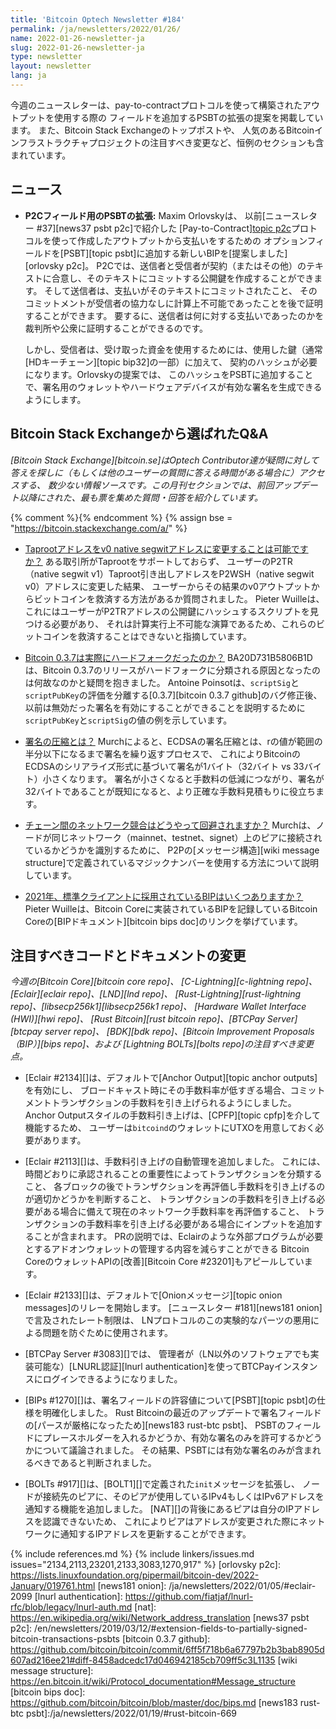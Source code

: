 ```yaml
---
title: 'Bitcoin Optech Newsletter #184'
permalink: /ja/newsletters/2022/01/26/
name: 2022-01-26-newsletter-ja
slug: 2022-01-26-newsletter-ja
type: newsletter
layout: newsletter
lang: ja
---
```

今週のニュースレターは、pay-to-contractプロトコルを使って構築されたアウトプットを使用する際の
フィールドを追加するPSBTの拡張の提案を掲載しています。
また、Bitcoin Stack Exchangeのトップポストや、
人気のあるBitcoinインフラストラクチャプロジェクトの注目すべき変更など、恒例のセクションも含まれています。

## ニュース

- **P2Cフィールド用のPSBTの拡張:** Maxim Orlovskyは、
  以前[ニュースレター #37][news37 psbt p2c]で紹介した
  [Pay-to-Contract][topic p2c](P2C)プロトコルを使って作成したアウトプットから支払いをするための
  オプションフィールドを[PSBT][topic psbt]に追加する新しいBIPを[提案しました][orlovsky p2c]。
  P2Cでは、送信者と受信者が契約（またはその他）のテキストに合意し、そのテキストにコミットする公開鍵を作成することができます。
  そして送信者は、支払いがそのテキストにコミットされたこと、
  そのコミットメントが受信者の協力なしに計算上不可能であったことを後で証明することができます。
  要するに、送信者は何に対する支払いであったのかを裁判所や公衆に証明することができるのです。

    しかし、受信者は、受け取った資金を使用するためには、使用した鍵（通常[HDキーチェーン][topic bip32]の一部）に加えて、
    契約のハッシュが必要になります。Orlovskyの提案では、
    このハッシュをPSBTに追加することで、署名用のウォレットやハードウェアデバイスが有効な署名を生成できるようにします。

## Bitcoin Stack Exchangeから選ばれたQ&A

*[Bitcoin Stack Exchange][bitcoin.se]はOptech Contributor達が疑問に対して答えを探しに（もしくは他のユーザーの質問に答える時間がある場合に）アクセスする、
数少ない情報ソースです。この月刊セクションでは、前回アップデート以降にされた、最も票を集めた質問・回答を紹介しています。*

{% comment %}<!-- https://bitcoin.stackexchange.com/search?tab=votes&q=created%3a1m..%20is%3aanswer -->{% endcomment %}
{% assign bse = "https://bitcoin.stackexchange.com/a/" %}

- [<!--is-it-possible-to-convert-a-taproot-address-into-a-v0-native-segwit-address-->Taprootアドレスをv0 native segwitアドレスに変更することは可能ですか？]({{bse}}111440)
  ある取引所がTaprootをサポートしておらず、
  ユーザーのP2TR（native segwit v1）Taproot引き出しアドレスをP2WSH（native segwit v0）アドレスに変更した結果、
  ユーザーからその結果のv0アウトプットからビットコインを救済する方法があるか質問されました。
  Pieter Wuilleは、これにはユーザーがP2TRアドレスの公開鍵にハッシュするスクリプトを見つける必要があり、
  それは計算実行上不可能な演算であるため、これらのビットコインを救済することはできないと指摘しています。

- [<!--was-bitcoin-0-3-7-actually-a-hard-fork-->Bitcoin 0.3.7は実際にハードフォークだったのか？]({{bse}}111673)
  BA20D731B5806B1Dは、Bitcoin 0.3.7のリリースがハードフォークに分類される原因となったのは何故なのかと疑問を抱きました。
  Antoine Poinsotは、`scriptSig`と`scriptPubKey`の評価を分離する[0.3.7][bitcoin 0.3.7 github]のバグ修正後、
  以前は無効だった署名を有効にすることができることを説明するために`scriptPubKey`と`scriptSig`の値の例を示しています。

- [<!--what-is-signature-grinding-->署名の圧縮とは？]({{bse}}111660)
  Murchによると、ECDSAの署名圧縮とは、rの値が範囲の半分以下になるまで署名を繰り返すプロセスで、
  これによりBitcoinのECDSAのシリアライズ形式に基づいて署名が1バイト（32バイト vs 33バイト）小さくなります。
  署名が小さくなると手数料の低減につながり、署名が32バイトであることが既知になると、より正確な手数料見積もりに役立ちます。

- [<!--how-is-network-conflict-avoided-between-chains-->チェーン間のネットワーク競合はどうやって回避されますか？]({{bse}}111967)
  Murchは、ノードが同じネットワーク（mainnet、testnet、signet）上のピアに接続されているかどうかを識別するために、
  P2Pの[メッセージ構造][wiki message structure]で定義されているマジックナンバーを使用する方法について説明しています。

- [<!--how-many-bips-were-adopted-in-the-standard-client-in-2021-->2021年、標準クライアントに採用されているBIPはいくつありますか？]({{bse}}111901)
  Pieter Wuilleは、Bitcoin Coreに実装されているBIPを記録しているBitcoin Coreの[BIPドキュメント][bitcoin bips doc]のリンクを挙げています。

## 注目すべきコードとドキュメントの変更

*今週の[Bitcoin Core][bitcoin core repo]、
[C-Lightning][c-lightning repo]、[Eclair][eclair repo]、[LND][lnd repo]、
[Rust-Lightning][rust-lightning repo]、[libsecp256k1][libsecp256k1 repo]、
[Hardware Wallet Interface (HWI)][hwi repo]、
[Rust Bitcoin][rust bitcoin repo]、[BTCPay Server][btcpay server repo]、
[BDK][bdk repo]、[Bitcoin Improvement Proposals（BIP）][bips repo]、および
[Lightning BOLTs][bolts repo]の注目すべき変更点。*

- [Eclair #2134][]は、デフォルトで[Anchor Output][topic anchor outputs]を有効にし、
  ブロードキャスト時にその手数料率が低すぎる場合、コミットメントトランザクションの手数料を引き上げられるようにしました。
  Anchor Outputスタイルの手数料引き上げは、[CPFP][topic cpfp]を介して機能するため、
  ユーザーは`bitcoind`のウォレットにUTXOを用意しておく必要があります。

- [Eclair #2113][]は、手数料引き上げの自動管理を追加しました。
  これには、時間どおりに承認されることの重要性によってトランザクションを分類すること、
  各ブロックの後でトランザクションを再評価し手数料を引き上げるのが適切かどうかを判断すること、
  トランザクションの手数料を引き上げる必要がある場合に備えて現在のネットワーク手数料率を再評価すること、
  トランザクションの手数料率を引き上げる必要がある場合にインプットを追加することが含まれます。
  PRの説明では、Eclairのような外部プログラムが必要とするアドオンウォレットの管理する内容を減らすことができる
  Bitcoin CoreのウォレットAPIの[改善][Bitcoin Core #23201]もアピールしています。

- [Eclair #2133][]は、デフォルトで[Onionメッセージ][topic onion messages]のリレーを開始します。
  [ニュースレター #181][news181 onion]で言及されたレート制限は、
  LNプロトコルのこの実験的なパーツの悪用による問題を防ぐために使用されます。

- [BTCPay Server #3083][]では、
  管理者が（LN以外のソフトウェアでも実装可能な）[LNURL認証][lnurl authentication]を使ってBTCPayインスタンスにログインできるようになりました。

- [BIPs #1270][]は、署名フィールドの許容値について[PSBT][topic psbt]の仕様を明確化しました。
  Rust Bitcoinの最近のアップデートで署名フィールドの[パースが厳格になったため][news183 rust-btc psbt]、
  PSBTのフィールドにプレースホルダーを入れるかどうか、有効な署名のみを許可するかどうかについて議論されました。
  その結果、PSBTには有効な署名のみが含まれるべきであると判断されました。

- [BOLTs #917][]は、[BOLT1][]で定義された`init`メッセージを拡張し、
  ノードが接続先のピアに、そのピアが使用しているIPv4もしくはIPv6アドレスを通知する機能を追加しました。
  [NAT][]の背後にあるピアは自分のIPアドレスを認識できないため、
  これによりピアはアドレスが変更された際にネットワークに通知するIPアドレスを更新することができます。

{% include references.md %}
{% include linkers/issues.md issues="2134,2113,23201,2133,3083,1270,917" %}
[orlovsky p2c]: https://lists.linuxfoundation.org/pipermail/bitcoin-dev/2022-January/019761.html
[news181 onion]: /ja/newsletters/2022/01/05/#eclair-2099
[lnurl authentication]: https://github.com/fiatjaf/lnurl-rfc/blob/legacy/lnurl-auth.md
[nat]: https://en.wikipedia.org/wiki/Network_address_translation
[news37 psbt p2c]: /en/newsletters/2019/03/12/#extension-fields-to-partially-signed-bitcoin-transactions-psbts
[bitcoin 0.3.7 github]: https://github.com/bitcoin/bitcoin/commit/6ff5f718b6a67797b2b3bab8905d607ad216ee21#diff-8458adcedc17d046942185cb709ff5c3L1135
[wiki message structure]: https://en.bitcoin.it/wiki/Protocol_documentation#Message_structure
[bitcoin bips doc]: https://github.com/bitcoin/bitcoin/blob/master/doc/bips.md
[news183 rust-btc psbt]:/ja/newsletters/2022/01/19/#rust-bitcoin-669
